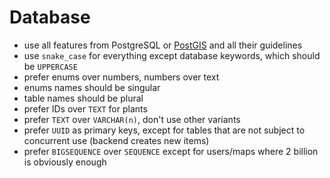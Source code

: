 # Database

- use all features from PostgreSQL or [PostGIS](https://postgis.net/) and all their guidelines
- use `snake_case` for everything except database keywords, which should be `UPPERCASE`
- prefer enums over numbers, numbers over text
- enums names should be singular
- table names should be plural
- prefer IDs over `TEXT` for plants
- prefer `TEXT` over `VARCHAR(n)`, don't use other variants
- prefer `UUID` as primary keys, except for tables that are not subject to concurrent use (backend creates new items)
- prefer `BIGSEQUENCE` over `SEQUENCE` except for users/maps where 2 billion is obviously enough
